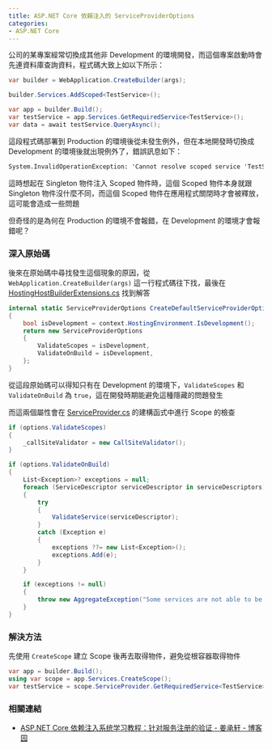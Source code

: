 ```yaml
---
title: ASP.NET Core 依賴注入的 ServiceProviderOptions    
categories:
- ASP.NET Core
---
```


公司的某專案經常切換成其他非 Development 的環境開發，而這個專案啟動時會先連資料庫查詢資料，程式碼大致上如以下所示：

```csharp
var builder = WebApplication.CreateBuilder(args);

builder.Services.AddScoped<TestService>();

var app = builder.Build();
var testService = app.Services.GetRequiredService<TestService>();
var data = await testService.QueryAsync();
```

這段程式碼部署到 Production 的環境後從未發生例外，但在本地開發時切換成 Development 的環境後就出現例外了，錯誤訊息如下：

```txt
System.InvalidOperationException: 'Cannot resolve scoped service 'TestService' from root provider.'
```

這時想起在 Singleton 物件注入 Scoped 物件時，這個 Scoped 物件本身就跟 Singleton 物件沒什麼不同，而這個 Scoped 物件在應用程式關閉時才會被釋放，這可能會造成一些問題

但奇怪的是為何在 Production 的環境不會報錯，在 Development 的環境才會報錯呢？

### 深入原始碼

後來在原始碼中尋找發生這個現象的原因，從 `WebApplication.CreateBuilder(args)` 這一行程式碼往下找，最後在 [HostingHostBuilderExtensions.cs](https://github.com/dotnet/runtime/blob/main/src/libraries/Microsoft.Extensions.Hosting/src/HostingHostBuilderExtensions.cs#L325-L333) 找到解答

```csharp
internal static ServiceProviderOptions CreateDefaultServiceProviderOptions(HostBuilderContext context)
{
    bool isDevelopment = context.HostingEnvironment.IsDevelopment();
    return new ServiceProviderOptions
    {
        ValidateScopes = isDevelopment,
        ValidateOnBuild = isDevelopment,
    };
}
```

從這段原始碼可以得知只有在 Development 的環境下，`ValidateScopes` 和 `ValidateOnBuild` 為 `true`，這在開發時期能避免這種隱藏的問題發生

而這兩個屬性會在 [ServiceProvider.cs](https://github.com/dotnet/runtime/blob/main/src/libraries/Microsoft.Extensions.DependencyInjection/src/ServiceProvider.cs#L68-L93) 的建構函式中進行 Scope 的檢查

```csharp
if (options.ValidateScopes)
{
    _callSiteValidator = new CallSiteValidator();
}

if (options.ValidateOnBuild)
{
    List<Exception>? exceptions = null;
    foreach (ServiceDescriptor serviceDescriptor in serviceDescriptors)
    {
        try
        {
            ValidateService(serviceDescriptor);
        }
        catch (Exception e)
        {
            exceptions ??= new List<Exception>();
            exceptions.Add(e);
        }
    }

    if (exceptions != null)
    {
        throw new AggregateException("Some services are not able to be constructed", exceptions.ToArray());
    }
}
```

### 解決方法

先使用 `CreateScope` 建立 Scope 後再去取得物件，避免從根容器取得物件

```csharp
var app = builder.Build();
using var scope = app.Services.CreateScope();
var testService = scope.ServiceProvider.GetRequiredService<TestService>();
```

### 相關連結

- [ASP.NET Core 依赖注入系统学习教程：针对服务注册的验证 - 姜承轩 - 博客园](https://www.cnblogs.com/green-jcx/p/16566740.html)
